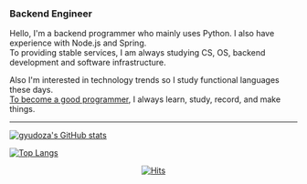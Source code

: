 ### Backend Engineer 
Hello, I'm a backend programmer who mainly uses Python. I also have experience with Node.js and Spring.  
To providing stable services, I am always studying CS, OS, backend development and software infrastructure.  

Also I'm interested in technology trends so I study functional languages these days.  
[To become a good programmer](https://github.com/jujumilk3/to-become-a-better-programmer), I always learn, study, record, and make things.

---------

[![gyudoza's GitHub stats](https://github-readme-stats.vercel.app/api?count_private=true&include_all_commits=true&show_icons=true&username=jujumilk3&theme=github_dark)](https://github.com/anuraghazra/github-readme-stats)

[![Top Langs](https://github-readme-stats.vercel.app/api/top-langs/?username=jujumilk3&layout=compact&theme=github_dark&langs_count=8&hide=html&exclude_repo=korean-movie-lipsum,lottoisruthless,kafka-study,learn-elixir)](https://github.com/anuraghazra/github-readme-stats)

<div align=center>
	
[![Hits](https://hits.seeyoufarm.com/api/count/incr/badge.svg?url=https%3A%2F%2Fgithub.com%2Fjujumilk3&count_bg=%233AA5BC&title_bg=%23555555&icon=&icon_color=%23E7E7E7&title=hits&edge_flat=false)](https://hits.seeyoufarm.com)
	
</div>

